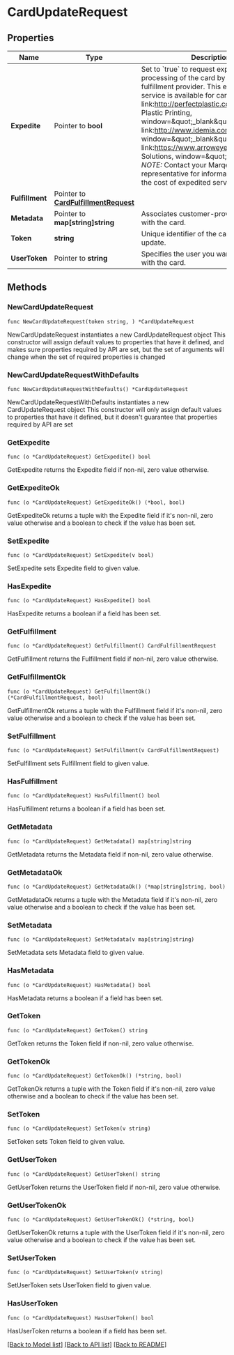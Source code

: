 # CardUpdateRequest

## Properties

Name | Type | Description | Notes
------------ | ------------- | ------------- | -------------
**Expedite** | Pointer to **bool** | Set to &#x60;true&#x60; to request expedited processing of the card by your card fulfillment provider.  This expedited service is available for cards fulfilled by link:http://perfectplastic.com/[Perfect Plastic Printing, window&#x3D;\&quot;_blank\&quot;], link:http://www.idemia.com[IDEMIA, window&#x3D;\&quot;_blank\&quot;], and link:https://www.arroweye.com/[Arroweye Solutions, window&#x3D;\&quot;_blank\&quot;].  *NOTE:* Contact your Marqeta representative for information regarding the cost of expedited service. | [optional] [default to false]
**Fulfillment** | Pointer to [**CardFulfillmentRequest**](CardFulfillmentRequest.md) |  | [optional] 
**Metadata** | Pointer to **map[string]string** | Associates customer-provided metadata with the card. | [optional] 
**Token** | **string** | Unique identifier of the card you want to update. | 
**UserToken** | Pointer to **string** | Specifies the user you want to associate with the card. | [optional] 

## Methods

### NewCardUpdateRequest

`func NewCardUpdateRequest(token string, ) *CardUpdateRequest`

NewCardUpdateRequest instantiates a new CardUpdateRequest object
This constructor will assign default values to properties that have it defined,
and makes sure properties required by API are set, but the set of arguments
will change when the set of required properties is changed

### NewCardUpdateRequestWithDefaults

`func NewCardUpdateRequestWithDefaults() *CardUpdateRequest`

NewCardUpdateRequestWithDefaults instantiates a new CardUpdateRequest object
This constructor will only assign default values to properties that have it defined,
but it doesn't guarantee that properties required by API are set

### GetExpedite

`func (o *CardUpdateRequest) GetExpedite() bool`

GetExpedite returns the Expedite field if non-nil, zero value otherwise.

### GetExpediteOk

`func (o *CardUpdateRequest) GetExpediteOk() (*bool, bool)`

GetExpediteOk returns a tuple with the Expedite field if it's non-nil, zero value otherwise
and a boolean to check if the value has been set.

### SetExpedite

`func (o *CardUpdateRequest) SetExpedite(v bool)`

SetExpedite sets Expedite field to given value.

### HasExpedite

`func (o *CardUpdateRequest) HasExpedite() bool`

HasExpedite returns a boolean if a field has been set.

### GetFulfillment

`func (o *CardUpdateRequest) GetFulfillment() CardFulfillmentRequest`

GetFulfillment returns the Fulfillment field if non-nil, zero value otherwise.

### GetFulfillmentOk

`func (o *CardUpdateRequest) GetFulfillmentOk() (*CardFulfillmentRequest, bool)`

GetFulfillmentOk returns a tuple with the Fulfillment field if it's non-nil, zero value otherwise
and a boolean to check if the value has been set.

### SetFulfillment

`func (o *CardUpdateRequest) SetFulfillment(v CardFulfillmentRequest)`

SetFulfillment sets Fulfillment field to given value.

### HasFulfillment

`func (o *CardUpdateRequest) HasFulfillment() bool`

HasFulfillment returns a boolean if a field has been set.

### GetMetadata

`func (o *CardUpdateRequest) GetMetadata() map[string]string`

GetMetadata returns the Metadata field if non-nil, zero value otherwise.

### GetMetadataOk

`func (o *CardUpdateRequest) GetMetadataOk() (*map[string]string, bool)`

GetMetadataOk returns a tuple with the Metadata field if it's non-nil, zero value otherwise
and a boolean to check if the value has been set.

### SetMetadata

`func (o *CardUpdateRequest) SetMetadata(v map[string]string)`

SetMetadata sets Metadata field to given value.

### HasMetadata

`func (o *CardUpdateRequest) HasMetadata() bool`

HasMetadata returns a boolean if a field has been set.

### GetToken

`func (o *CardUpdateRequest) GetToken() string`

GetToken returns the Token field if non-nil, zero value otherwise.

### GetTokenOk

`func (o *CardUpdateRequest) GetTokenOk() (*string, bool)`

GetTokenOk returns a tuple with the Token field if it's non-nil, zero value otherwise
and a boolean to check if the value has been set.

### SetToken

`func (o *CardUpdateRequest) SetToken(v string)`

SetToken sets Token field to given value.


### GetUserToken

`func (o *CardUpdateRequest) GetUserToken() string`

GetUserToken returns the UserToken field if non-nil, zero value otherwise.

### GetUserTokenOk

`func (o *CardUpdateRequest) GetUserTokenOk() (*string, bool)`

GetUserTokenOk returns a tuple with the UserToken field if it's non-nil, zero value otherwise
and a boolean to check if the value has been set.

### SetUserToken

`func (o *CardUpdateRequest) SetUserToken(v string)`

SetUserToken sets UserToken field to given value.

### HasUserToken

`func (o *CardUpdateRequest) HasUserToken() bool`

HasUserToken returns a boolean if a field has been set.


[[Back to Model list]](../README.md#documentation-for-models) [[Back to API list]](../README.md#documentation-for-api-endpoints) [[Back to README]](../README.md)


